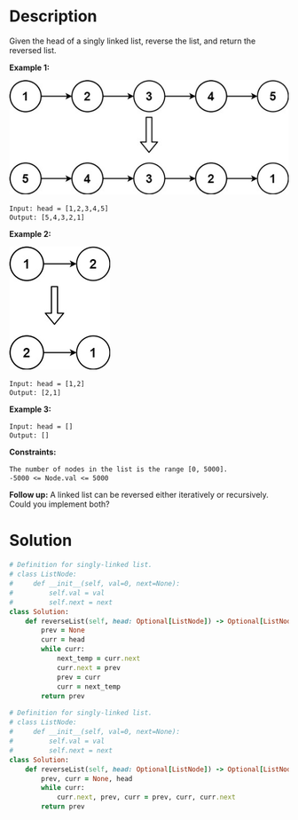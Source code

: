 # Description
Given the head of a singly linked list, reverse the list, and return the reversed list.

**Example 1:**

![](https://github.com/JiayingLi0803/StrugglingLeetCode/blob/main/Figures/Problem206_1.jpg)
```
Input: head = [1,2,3,4,5]
Output: [5,4,3,2,1]
```
**Example 2:**

![](https://github.com/JiayingLi0803/StrugglingLeetCode/blob/main/Figures/Problem206_2.jpg)
```
Input: head = [1,2]
Output: [2,1]
```
**Example 3:**
```
Input: head = []
Output: []
```
**Constraints:**
```
The number of nodes in the list is the range [0, 5000].
-5000 <= Node.val <= 5000
```
**Follow up:** A linked list can be reversed either iteratively or recursively. Could you implement both?
# Solution
```ruby
# Definition for singly-linked list.
# class ListNode:
#     def __init__(self, val=0, next=None):
#         self.val = val
#         self.next = next
class Solution:
    def reverseList(self, head: Optional[ListNode]) -> Optional[ListNode]:
        prev = None
        curr = head
        while curr:
            next_temp = curr.next
            curr.next = prev
            prev = curr
            curr = next_temp
        return prev
```

```ruby
# Definition for singly-linked list.
# class ListNode:
#     def __init__(self, val=0, next=None):
#         self.val = val
#         self.next = next
class Solution:
    def reverseList(self, head: Optional[ListNode]) -> Optional[ListNode]:
        prev, curr = None, head
        while curr:
            curr.next, prev, curr = prev, curr, curr.next  
        return prev
```
